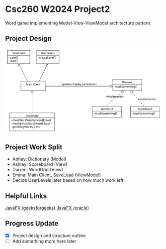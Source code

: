 # Csc260 W2024 Project2

Word game implementing Model-View-ViewModel architecture pattern.

## Project Design

![Project Design](images/project_design.png)

## Project Work Split

- Abhay: Dictionary (Model)
- Ashley: Scoreboard (View)
- Darren: WordGrid (View)
- Emma: Main Client, SaveLoad (ViewModel)
- Decide UserLevels later based on how much work left

## Helpful Links
[JavaFX (geeksforgeeks)](https://www.geeksforgeeks.org/javafx-tutorial/)
[JavaFX (oracle)](https://docs.oracle.com/javase/8/javase-clienttechnologies.htm)


## Progress Update

- [x] Project design and structure outline
- [ ] Add something more here later
